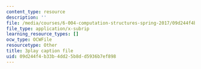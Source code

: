 ```yaml
---
content_type: resource
description: ''
file: /media/courses/6-004-computation-structures-spring-2017/09d244f4b33b4dd25b8dd5936b7ef898_BZX8qSrMNyo.srt
file_type: application/x-subrip
learning_resource_types: []
ocw_type: OCWFile
resourcetype: Other
title: 3play caption file
uid: 09d244f4-b33b-4dd2-5b8d-d5936b7ef898
---
```

